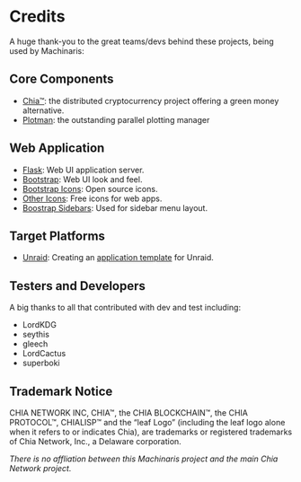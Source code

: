 
# Credits

A huge thank-you to the great teams/devs behind these projects, being used by Machinaris:

## Core Components
* [Chia™](https://www.chia.net/): the distributed cryptocurrency project offering a green money alternative. 
* [Plotman](https://github.com/ericaltendorf/plotman): the outstanding parallel plotting manager

## Web Application
* [Flask](https://flask.palletsprojects.com/en/2.0.x/): Web UI application server.
* [Bootstrap](https://getbootstrap.com/): Web UI look and feel.
* [Bootstrap Icons](https://icons.getbootstrap.com/): Open source icons.
* [Other Icons](https://www.shareicon.net/gardening-garden-flower-petals-nature-flowers-712891): Free icons for web apps.
* [Boostrap Sidebars](https://dev.to/codeply/bootstrap-5-sidebar-examples-38pb): Used for sidebar menu layout.

## Target Platforms
* [Unraid](https://selfhosters.net/docker/templating/templating/): Creating an [application template](https://github.com/guydavis/machinaris-unraid) for Unraid.

## Testers and Developers

A big thanks to all that contributed with dev and test including:
* LordKDG
* seythis
* gleech
* LordCactus
* superboki

## Trademark Notice
CHIA NETWORK INC, CHIA™, the CHIA BLOCKCHAIN™, the CHIA PROTOCOL™, CHIALISP™ and the “leaf Logo” (including the leaf logo alone when it refers to or indicates Chia), are trademarks or registered trademarks of Chia Network, Inc., a Delaware corporation.  

*There is no affliation between this Machinaris project and the main Chia Network project.*